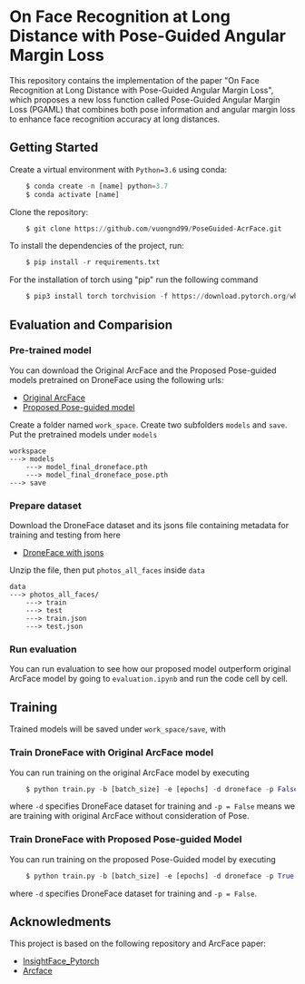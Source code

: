 # On Face Recognition at Long Distance with Pose-Guided Angular Margin Loss

This repository contains the implementation of the paper "On Face Recognition at Long Distance with Pose-Guided Angular Margin Loss", which proposes a new loss function called Pose-Guided Angular Margin Loss (PGAML) that combines both pose information and angular margin loss to enhance face recognition accuracy at long distances.

## Getting Started
Create a virtual environment with `Python=3.6` using conda:
```python
    $ conda create -n [name] python=3.7
    $ conda activate [name]
```

Clone the repository:

```python
    $ git clone https://github.com/vuongnd99/PoseGuided-AcrFace.git
```

To install the dependencies of the project, run: 

``` python
    $ pip install -r requirements.txt
```
For the installation of torch using "pip" run the following command

``` python
    $ pip3 install torch torchvision -f https://download.pytorch.org/whl/torch_stable.html
```

## Evaluation and Comparision 

### Pre-trained model

You can download the Original ArcFace and the Proposed Pose-guided models pretrained on DroneFace using the following urls:
- [Original ArcFace](https://uofh-my.sharepoint.com/:u:/g/personal/dnguy222_cougarnet_uh_edu/ES_2h294bKlEljg2k7yyOwABweauZqs1aiWY63ib079jfQ?e=If2GM5)
- [Proposed Pose-guided model](https://uofh-my.sharepoint.com/:u:/g/personal/dnguy222_cougarnet_uh_edu/Efl7CKovvR1HuwVCGdu5OkcB7wjstZRZDqpOvCb6nzF1xw?e=ngBrs0)

Create a folder named `work_space`. Create two subfolders `models` and `save`. Put the pretrained models under `models` 

```
workspace
---> models
    ---> model_final_droneface.pth
    ---> model_final_droneface_pose.pth
---> save
``` 

### Prepare dataset

Download the DroneFace dataset and its jsons file containing metadata for training and testing from here

- [DroneFace with jsons](https://uofh-my.sharepoint.com/:u:/g/personal/dnguy222_cougarnet_uh_edu/EU5O6B4LaqNEoJfAxSlpc64BgAYk1oTPFFCA3o71dQ74OA?e=U337Pb)

Unzip the file, then put `photos_all_faces` inside `data`

```
data
---> photos_all_faces/
    ---> train
    ---> test
    ---> train.json
    ---> test.json
```


### Run evaluation

You can run evaluation to see how our proposed model outperform original ArcFace model by going to `evaluation.ipynb` and run the code cell by cell.
## Training

Trained models will be saved under `work_space/save`, with 
### Train DroneFace with Original ArcFace model 

You can run training on the original ArcFace model by executing

```python
    $ python train.py -b [batch_size] -e [epochs] -d droneface -p False
```
where `-d` specifies DroneFace dataset for training and `-p = False` means we are training with original ArcFace without consideration of Pose.
### Train DroneFace with Proposed Pose-guided Model

You can run training on the proposed Pose-Guided model by executing

```python
    $ python train.py -b [batch_size] -e [epochs] -d droneface -p True
```
where `-d` specifies DroneFace dataset for training and `-p = False`.

## Acknowledments

This project is based on the following repository and ArcFace paper:
- [InsightFace_Pytorch](https://github.com/TreB1eN/InsightFace_Pytorch)
- [Arcface](https://arxiv.org/pdf/1801.07698.pdf)
